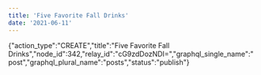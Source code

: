 ```yaml
---
title: 'Five Favorite Fall Drinks'
date: '2021-06-11'
---
```


{"action_type":"CREATE","title":"Five Favorite Fall Drinks","node_id":342,"relay_id":"cG9zdDozNDI=","graphql_single_name":"post","graphql_plural_name":"posts","status":"publish"}

